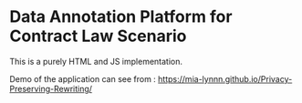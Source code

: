 # Data Annotation Platform for Contract Law Scenario

This is a purely HTML and JS implementation.

Demo of the application can see from : https://mia-lynnn.github.io/Privacy-Preserving-Rewriting/


